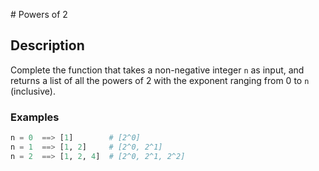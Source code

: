 # Powers of 2

## Description

Complete the function that takes a non-negative integer `n` as input, and returns a list of all the powers of 2 with the exponent ranging from 0 to `n` (inclusive).

### Examples

```python
n = 0  ==> [1]        # [2^0]
n = 1  ==> [1, 2]     # [2^0, 2^1]
n = 2  ==> [1, 2, 4]  # [2^0, 2^1, 2^2]
```